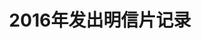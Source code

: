 ---
layout: PCS
title: 2016年发出明信片记录
category: PC
tags: PC
keywords: 
PCs: 
    - from-to: 大陆-台湾
      id: CN-2107833
      status: traveling
      distance:
      travel:
      author: cwyen
      cover: pcs_19.jpeg
    - from-to: 中国-波兰
      id: CN-2104304
      status: traveling
      distance:
      travel:
      author: CoffeeMonster
      cover: pcs_18.jpeg
    - from-to: 中国-俄罗斯
      id: CN-2099941
      status: traveling
      distance:
      travel:
      author: inika1123
      cover: pcs_17.jpeg
    - from-to: 中国-德国
      id: CN-2096650
      status: traveling
      distance:
      travel:
      author: BodoAugustDionys
      cover: pcs_16.jpg
    - from-to: 中国-美国
      id: CN-2089874
      status: traveling
      distance:
      travel:
      author: snarkdoctor
      cover: pcs_15.jpg
      description:
    - from-to: 中国-俄罗斯
      id: CN-2086442	
      status: sent
      distance: 6,506
      travel: 19
      author: GalinaB
      cover: pcs_14.jpg
      description:
    - from-to: 中国-荷兰
      id: CN-2084556
      status: sent
      distance: 8,905
      travel: 17
      author: yougotmail	
      cover: pcs_13.jpg
      description:
    - from-to: 中国-捷克
      id: CN-2084547
      status: sent
      distance: 8,426
      travel: 29
      cover: pcs_12.jpg
      author: Danca4
      description:
    - from-to: 中国-爱尔兰
      id: CN-2071663
      status: traveling
      distance:
      travel:
      author: fisherman
      cover: pcs_11.jpg
      description:
    - from-to: 中国-意大利
      id: CN-2066680
      status: expired
      distance: 
      travel:
      author: Paol
      cover: pcs_10.jpg
      description:
    - from-to: 大陆-香港
      id: CN-2071665
      status: sent
      distance: 1,072
      travel: 26
      author: yammieyammie
      cover: pcs_9.jpg
      description:
    - from-to: 中国-德国
      id: CN-2062714
      status: sent
      distance: 8,776
      travel: 35
      author: Elphielein	
      cover: pcs_8.jpg
      description:
    - from-to: 大陆-台湾
      id: CN-2059847
      status: sent
      distance: 812
      travel: 34
      author: wintersky0123
      cover: pcs_7.jpg
      description:
    - from-to: 中国-美国
      id: CN-2063393
      status: sent
      distance: 12,107
      travel: 23
      author: Jana1
      cover: pcs_6.jpg
      description:
    - from-to: 中国-俄罗斯
      id: CN-2045028
      status: sent
      distance: 6,715	
      travel: 39
      author: ponc
      cover: pcs_5.jpg
      description:
    - from-to: 中国-西班牙
      id: CN-2045052
      status: sent	
      distance: 9,993
      travel: 31
      author: Munchky
      cover: pcs_4.jpg
      description:
    - from-to: 中国-美国
      id: CN-2045056
      status: sent
      distance: 11,842
      travel: 26
      author: FABRICPOSTCARDGIRL
      cover: pcs_3.jpg
      description:
    - from-to: 中国-荷兰
      id: CN-2045055
      status: sent
      distance: 8,941
      travel: 25
      author: Questforcards
      cover: pcs_2.jpg
      description:
    - from-to: 中国-德国
      id: CN-2045053
      status: sent
      distance: 8,884
      travel: 21
      author: SelMich
      cover: pcs_1.jpg
      description:

---